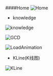 ####Home
![Home](https://raw.githubusercontent.com/ThinkerLqf/LQFLearnDemo/master/Screenshot/Home.png)

* knowledge
  

![knowledge](https://raw.githubusercontent.com/ThinkerLqf/LQFLearnDemo/master/Screenshot/Knowledge.png)

![GCD](https://raw.githubusercontent.com/ThinkerLqf/LQFLearnDemo/master/Screenshot/GCD.png)

![LoadAnimation](https://raw.githubusercontent.com/ThinkerLqf/LQFLearnDemo/master/Screenshot/LoadAnimation.png)
  

* KLine(K线图)
  

![KLine](https://raw.githubusercontent.com/ThinkerLqf/LQFLearnDemo/master/Screenshot/KLine.png)
  
